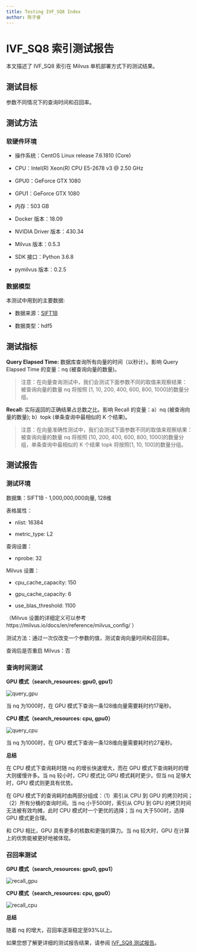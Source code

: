```yaml
---
title: Testing IVF_SQ8 Index 
author: 陈子睿
---
```


# IVF_SQ8 索引测试报告

本文描述了 IVF_SQ8 索引在 Milvus 单机部署方式下的测试结果。

## 测试目标

参数不同情况下的查询时间和召回率。

## 测试方法

### 软硬件环境

- 操作系统：CentOS Linux release 7.6.1810 (Core) 

- CPU：Intel(R) Xeon(R) CPU E5-2678 v3 @ 2.50 GHz

- GPU0：GeForce GTX 1080

- GPU1：GeForce GTX 1080

- 内存：503 GB

- Docker 版本：18.09

- NVIDIA Driver 版本：430.34

- Milvus 版本：0.5.3

- SDK 接口：Python 3.6.8

- pymilvus 版本：0.2.5

### 数据模型

本测试中用到的主要数据:

- 数据来源：[SIFT1B](http://corpus-texmex.irisa.fr/)

- 数据类型：hdf5

## 测试指标

**Query Elapsed Time:** 数据库查询所有向量的时间（以秒计）。影响 Query Elapsed Time 的变量：nq (被查询向量的数量)。

> 注意：在向量查询测试中，我们会测试下面参数不同的取值来观察结果：
>      被查询向量的数量 nq 将按照 [1, 10, 200, 400, 600, 800, 1000]的数量分组。

**Recall:** 实际返回的正确结果占总数之比。影响 Recall 的变量：a）nq (被查询向量的数量); b）topk (单条查询中最相似的 K 个结果)。

> 注意：在向量准确性测试中，我们会测试下面参数不同的取值来观察结果：被查询向量的数量 nq 将按照 [10, 200, 400, 600, 800, 1000]的数量分组，单条查询中最相似的 K 个结果 topk 将按照[1, 10, 100]的数量分组。

## 测试报告

### 测试环境

数据集：SIFT1B - 1,000,000,000向量, 128维

表格属性：

- nlist: 16384

- metric_type: L2

查询设置：

- nprobe: 32

Milvus 设置：

- cpu_cache_capacity: 150

- gpu_cache_capacity: 6

- use_blas_threshold: 1100


（Milvus 设置的详细定义可以参考https://milvus.io/docs/en/reference/milvus_config/ ）

测试方法：通过一次仅改变一个参数的值，测试查询向量时间和召回率。

查询后是否重启 Milvus：否

### 查询时间测试

**GPU 模式（search_resources: gpu0, gpu1）**

![query_gpu](https://raw.githubusercontent.com/milvus-io/www.milvus.io/master/website/blog/assets/test_report/ivfsq8_query_time_gpu.png)

当 nq 为1000时，在 GPU 模式下查询一条128维向量需要耗时约17毫秒。

**CPU 模式（search_resources: cpu, gpu0）**

![query_cpu](https://raw.githubusercontent.com/milvus-io/www.milvus.io/master/website/blog/assets/test_report/ivfsq8_query_time_gpu.png)

当 nq 为1000时，在 GPU 模式下查询一条128维向量需要耗时约27毫秒。

**总结**

在 CPU 模式下查询耗时随 nq 的增长快速增大，而在 GPU 模式下查询耗时的增大则缓慢许多。当 nq 较小时，CPU 模式比 GPU 模式耗时更少。但当 nq 足够大时，GPU 模式则更具有优势。

在 GPU 模式下的查询耗时由两部分组成：（1）索引从 CPU 到 GPU 的拷贝时间；（2）所有分桶的查询时间。当 nq 小于500时，索引从 CPU 到 GPU 的拷贝时间无法被有效均摊，此时 CPU 模式时一个更优的选择；当 nq 大于500时，选择 GPU 模式更合理。

和 CPU 相比，GPU 具有更多的核数和更强的算力。当 nq 较大时，GPU 在计算上的优势能被更好地被体现。

### 召回率测试

**GPU 模式（search_resources: gpu0, gpu1）**

![recall_gpu](https://raw.githubusercontent.com/milvus-io/www.milvus.io/master/website/blog/assets/test_report/ivfsq8_recall_gpu.png)

**CPU 模式（search_resources: cpu, gpu0）**

![recall_cpu](https://raw.githubusercontent.com/milvus-io/www.milvus.io/master/website/blog/assets/test_report/ivfsq8_recall_cpu.png)

**总结**

随着 nq 的增大，召回率逐渐稳定至93%以上。

如果您想了解更详细的测试报告结果，请参阅 [IVF_SQ8 测试报告](https://github.com/milvus-io/milvus/blob/0.6.0/docs/test_report/milvus_ivfsq8_test_report_detailed_version_cn.md)。


